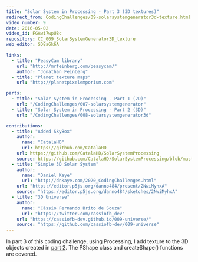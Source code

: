 ```yaml
---
title: "Solar System in Processing - Part 3 (3D textures)"
redirect_from: CodingChallenges/09-solarsystemgenerator3d-texture.html
video_number: 9
date: 2016-05-02
video_id: FGAwi7wpU8c
repository: CC_009_SolarSystemGenerator3D_texture
web_editor: SD8a6k6A

links:
  - title: "PeasyCam library"
    url: "http://mrfeinberg.com/peasycam/"
    author: "Jonathan Feinberg"
  - title: "Planet texture maps"
    url: "http://planetpixelemporium.com"

parts:
  - title: "Solar System in Processing - Part 1 (2D)"
    url: "/CodingChallenges/007-solarsystemgenerator"
  - title: "Solar System in Processing - Part 2 (3D)"
    url: "/CodingChallenges/008-solarsystemgenerator3d"

contributions:
  - title: "Added SkyBox"
    author:
      name: "CatalaHD"
      url: https://github.com/CatalaHD
    url: https://github.com/CatalaHD/SolarSystemProcessing
    source: https://github.com/CatalaHD/SolarSystemProcessing/blob/master/Planet.pde
  - title: "Simple 3D Solar System"
    author:
      name: "Daniel Kaye"
      url: "http://dnkaye.com/2020_CodingChallenges.html"
    url: "https://editor.p5js.org/danno484/present/2NwiMyhxA"
    source: "https://editor.p5js.org/danno484/sketches/2NwiMyhxA"
  - title: "3D Universe"
    author:
      name: "Cássio Fernando Brito de Souza"
      url: "https://twitter.com/cassiofb_dev"
    url: "https://cassiofb-dev.github.io/009-universe/"
    source: "https://github.com/cassiofb-dev/009-universe"
---
```

In part 3 of this coding challenge, using Processing, I add texture to the 3D objects created in [part 2](https://youtu.be/dncudkelNxw).  The PShape class and createShape() functions are covered.
